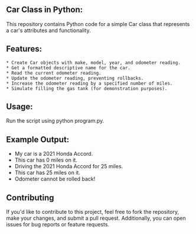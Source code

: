 ## Car Class in Python: 
This repository contains Python code for a simple Car class that represents a car's attributes and functionality.

## Features:
    * Create Car objects with make, model, year, and odometer reading.
    * Get a formatted descriptive name for the car.
    * Read the current odometer reading.
    * Update the odometer reading, preventing rollbacks.
    * Increase the odometer reading by a specified number of miles.
    * Simulate filling the gas tank (for demonstration purposes).

## Usage:
Run the script using python program.py.

## Example Output:
* My car is a 2021 Honda Accord.
* This car has 0 miles on it.
* Driving the 2021 Honda Accord for 25 miles.
* This car has 25 miles on it.
* Odometer cannot be rolled back!

## Contributing
If you'd like to contribute to this project, feel free to fork the repository, make your changes, and submit a pull request. Additionally, you can open issues for bug reports or feature requests.

